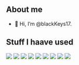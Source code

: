## About me
- 👋 Hi, I’m @blackKeys17.

## Stuff I haave used
<img src="https://img.shields.io/badge/Python-%233776AB?logo=python&logoColor=%23FFFFFF"> <img src="https://img.shields.io/badge/C%2B%2B-%2300599C?logo=cplusplus&logoColor=%23FFFFFF"> <img src="https://img.shields.io/badge/JavaScript-%23F7DF1E?logo=javascript&logoColor=%23FFFFFF"> <img src="https://img.shields.io/badge/TypeScript-%233178C6?logo=typescript&logoColor=%23FFFFFF"> <img src="https://img.shields.io/badge/React-%2361DAFB?logo=react&logoColor=%23FFFFFF"> <img src="https://img.shields.io/badge/Tailwind-%2306B6D4?logo=tailwindcss&logoColor=%23FFFFFF"> <img src="https://img.shields.io/badge/Pytorch-%23EE4C2C?logo=pytorch&logoColor=%23FFFFFF"> <img src="https://img.shields.io/badge/WebAssembly-%23654FF0?logo=webassembly&logoColor=%23FFFFFF"> <img src="https://img.shields.io/badge/Github-%23181717?logo=github&logoColor=%23FFFFFF">

